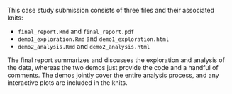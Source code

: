 This case study submission consists of three files and their associated 
knits: 

* `final_report.Rmd` and `final_report.pdf`
* `demo1_exploration.Rmd` and `demo1_exploration.html`
* `demo2_analysis.Rmd` and `demo2_analysis.html`

The final report summarizes and discusses the exploration and analysis of 
the data, whereas the two demos just provide the code and a handful of 
comments. The demos jointly cover the entire analysis process, and any 
interactive plots are included in the knits.